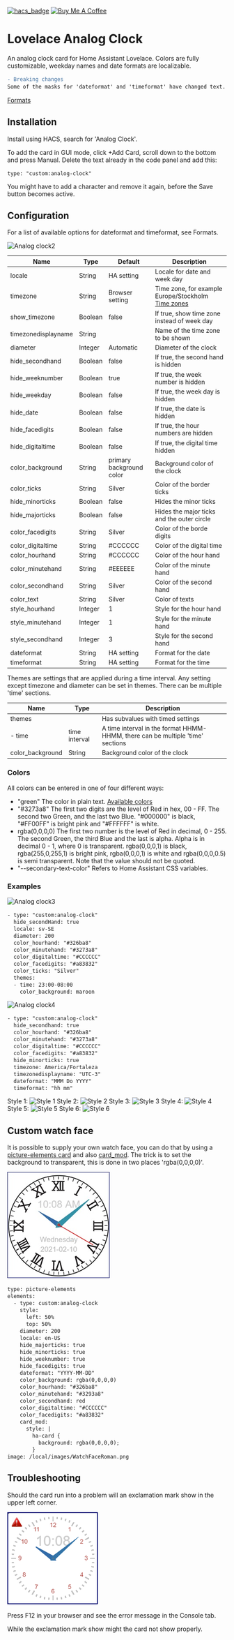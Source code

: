 [![hacs_badge](https://img.shields.io/badge/HACS-Default-orange.svg)](https://github.com/hacs/integration)
<a href="https://www.buymeacoffee.com/rudhan" target="_blank"><img src="https://cdn.buymeacoffee.com/buttons/default-orange.png" alt="Buy Me A Coffee" height="41" width="174"></a>
# Lovelace Analog Clock
An analog clock card for Home Assistant Lovelace. Colors are fully customizable, weekday names and date formats are localizable.

```diff
- Breaking changes
Some of the masks for 'dateformat' and 'timeformat' have changed text. Please see Formats for the new masks.
```
[Formats](https://github.com/tomasrudh/analogclock/blob/3.0/Formats.md)

## Installation

Install using HACS, search for 'Analog Clock'.

To add the card in GUI mode, click +Add Card, scroll down to the bottom and press Manual. Delete the text already in the code panel and add this:
```
type: "custom:analog-clock"
```
You might have to add a character and remove it again, before the Save button becomes active.

## Configuration

For a list of available options for dateformat and timeformat, see Formats.

![Analog clock2](https://github.com/tomasrudh/analogclock/blob/main/Images/AnalogClock2.png?raw=true)

| Name | Type | Default | Description
| --- | --- | --- | --- |
| locale | String | HA setting | Locale for date and week day |
| timezone | String | Browser setting | Time zone, for example Europe/Stockholm [Time zones](https://timezonedb.com/time-zones)|
| show_timezone | Boolean | false | If true, show time zone instead of week day |
| timezonedisplayname | String | | Name of the time zone to be shown |
| diameter | Integer | Automatic | Diameter of the clock |
| hide_secondhand | Boolean | false | If true, the second hand is hidden |
| hide_weeknumber | Boolean | true | If true, the week number is hidden |
| hide_weekday | Boolean | false | If true, the week day is hidden |
| hide_date | Boolean | false | If true, the date is hidden |
| hide_facedigits | Boolean | false | If true, the hour numbers are hidden |
| hide_digitaltime | Boolean | false | If true, the digital time hidden |
| color_background | String | primary background color | Background color of the clock |
| color_ticks | String | Silver | Color of the border ticks |
| hide_minorticks | Boolean | false | Hides the minor ticks |
| hide_majorticks | Boolean | false | Hides the major ticks and the outer circle |
| color_facedigits | String | Silver | Color of the borde digits |
| color_digitaltime | String | #CCCCCC | Color of the digital time |
| color_hourhand | String | #CCCCCC | Color of the hour hand |
| color_minutehand | String | #EEEEEE | Color of the minute hand |
| color_secondhand | String | Silver | Color of the second hand |
| color_text | String | Silver | Color of texts |
| style_hourhand | Integer | 1 | Style for the hour hand |
| style_minutehand | Integer | 1 | Style for the minute hand |
| style_secondhand | Integer | 3 | Style for the second hand |
| dateformat | String | HA setting | Format for the date |
| timeformat | String | HA setting | Format for the time |

Themes are settings that are applied during a time interval. Any setting except timezone and diameter can be set in themes. There can be multiple 'time' sections.

| Name | Type | Description
| --- | --- | --- |
| themes | | Has subvalues with timed settings |
| - time | time interval | A time interval in the format HHMM-HHMM, there can be multiple 'time' sections
| color_background | String | Background color of the clock |

### Colors

All colors can be entered in one of four different ways:
- "green" The color in plain text. [Available colors](https://www.w3.org/TR/css-color-3/#svg-color)
- "#3273a8" The first two digits are the level of Red in hex, 00 - FF. The second two Green, and the last two Blue. "#000000" is black, "#FF00FF" is bright pink and "#FFFFFF" is white.
- rgba(0,0,0,0) The first two number is the level of Red in decimal, 0 - 255. The second Green, the third Blue and the last is alpha. Alpha is in decimal 0 - 1, where 0 is transparent. rgba(0,0,0,1) is black, rgba(255,0,255,1) is bright pink, rgba(0,0,0,1) is white and rgba(0,0,0,0.5) is semi transparent. Note that the value should not be quoted.
- "--secondary-text-color" Refers to Home Assistant CSS variables.

### Examples

![Analog clock3](https://github.com/tomasrudh/analogclock/blob/main/Images/AnalogClock3.png?raw=true)

```
- type: "custom:analog-clock"
  hide_secondHand: true
  locale: sv-SE
  diameter: 200
  color_hourhand: "#326ba8"
  color_minutehand: "#3273a8"
  color_digitaltime: "#CCCCCC"
  color_facedigits: "#a83832"
  color_ticks: "Silver"
  themes:
  - time: 23:00-08:00
    color_background: maroon
```
![Analog clock4](https://github.com/tomasrudh/analogclock/blob/main/Images/AnalogClock4.png?raw=true)
```
- type: "custom:analog-clock"
  hide_secondhand: true
  color_hourhand: "#326ba8"
  color_minutehand: "#3273a8"
  color_digitaltime: "#CCCCCC"
  color_facedigits: "#a83832"
  hide_minorticks: true
  timezone: America/Fortaleza
  timezonedisplayname: "UTC-3"
  dateformat: "MMM Do YYYY"
  timeformat: "hh mm"
```

Style 1:
![Style 1](https://github.com/tomasrudh/analogclock/blob/main/Images/Style-1.png?raw=true)
Style 2:
![Style 2](https://github.com/tomasrudh/analogclock/blob/main/Images/Style-2.png?raw=true)
Style 3:
![Style 3](https://github.com/tomasrudh/analogclock/blob/main/Images/Style-3.png?raw=true)
Style 4:
![Style 4](https://github.com/tomasrudh/analogclock/blob/main/Images/Style-4.png?raw=true)
Style 5:
![Style 5](https://github.com/tomasrudh/analogclock/blob/main/Images/Style-5.png?raw=true)
Style 6:
![Style 6](https://github.com/tomasrudh/analogclock/blob/main/Images/Style-6.png?raw=true)

## Custom watch face

It is possible to supply your own watch face, you can do that by using a [picture-elements card](https://www.home-assistant.io/dashboards/picture-elements/) and also [card_mod](https://github.com/thomasloven/lovelace-card-mod). The trick is to set the background to transparent, this is done in two places 'rgba(0,0,0,0)'.

![image](https://github.com/tomasrudh/analogclock/blob/main/Images/WatchFaceRoman.png?raw=true)

```
type: picture-elements
elements:
  - type: custom:analog-clock
    style:
      left: 50%
      top: 50%
    diameter: 200
    locale: en-US
    hide_majorticks: true
    hide_minorticks: true
    hide_weeknumber: true
    hide_facedigits: true
    dateformat: "YYYY-MM-DD"
    color_background: rgba(0,0,0,0)
    color_hourhand: "#326ba8"
    color_minutehand: "#3293a8"
    color_secondhand: red
    color_digitaltime: "#CCCCCC"
    color_facedigits: "#a83832"
    card_mod:
      style: |
        ha-card {
          background: rgba(0,0,0,0);
        }
image: /local/images/WatchFaceRoman.png
```

## Troubleshooting

Should the card run into a problem will an exclamation mark show in the upper left corner.

![image](https://github.com/tomasrudh/analogclock/blob/main/Images/Error.png?raw=true)

Press F12 in your browser and see the error message in the Console tab.

While the exclamation mark show might the card not show properly.
